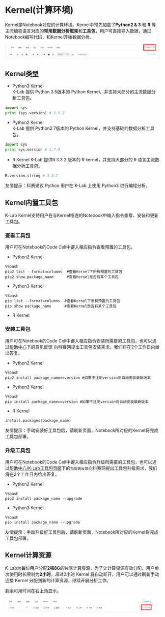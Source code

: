 # Kernel(计算环境)
Kernel是Notebook对应的计算环境。Kernel中预先加载了**Python2 & 3** 和 **R** 等主流编程语言对应的**常用数据分析框架**和**工具包**，用户可直接导入数据，通过Notebook编写代码，和Kernel开始数据分析。

![image description](image/kernel.png)
## Kernel类型
* Python3 Kernel   
K-Lab 提供 Python 3.5版本的 Python Kernel，并支持大部分的主流数据分析工具包。    
```Python
import sys
print (sys.version) # 3.5.2
```
* Python2 Kernel   
K-Lab 提供 Python2.7版本的 Python Kernel，并支持基础的数据分析工具包。    
```python
import sys
print sys.version # 2.7.9
```
* R Kernel 
K-Lab 提供R 3.3.2 版本的 R kernel，并支持大部分的 R 语言主流数据分析工具包。
```R
R.version.string # 3.3.2
```

友情提示：科赛建议 Python 用户在 K-Lab 上使用 Python3 进行编程分析。

## Kernel内置工具包
K-Lab Kernel支持用户在与Kernel相连的Notebook中输入指令查看、安装和更新工具包。 
### 查看工具包
用户可在Notebook的Code Cell中键入相应指令查看预置的工具包。
* Python2 Kernel    
```
%%bash
pip2 list --format=columns  #查看Kernel下所有预置的工具包
pip2 show package_name      #查看Kernel是否有某个工具包
```
* Python3 Kernel
```
%%bash
pip list --format=columns  #查看Kernel下所有预置的工具包
pip show package_name      #查看Kernel是否有某个工具包
```
* R Kernel

### 安装工具包
用户可在Notebook的Code Cell中键入相应指令安装所需要的工具包，也可以通过[帮助中心](https://www.kesci.com/apps/home/workspace/help)下的意见反馈`向科赛网提出工具包安装需求，我们将在2个工作日内给出答复。
* Python2 Kernel
```
%%bash
pip2 install package_name==version #如果不注明version则自动安装最新版本
```
* Python3 Kernel
```
%%bash
pip install package_name==version #如果不注明version则自动安装最新版本
```
* R Kernel
```
install.packages(package_name)
```

友情提示：手动安装好工具包后，请刷新页面，Notebook所对应的Kernel将完成工具包部署。

### 升级工具包
用户可在Notebook的Code Cell中键入相应指令升级所需要的工具包，也可以通过[帮助中心/K-Lab工具包页面](https://www.kesci.com/apps/home/workspace/help)下的`包安装反馈`向科赛网提出工具包升级需求，我们将在2个工作日内给出答复。
* Python2 Kernel
```
%%bash
pip2 install package_name --upgrade
```
* Python3 Kernel
```
%%bash
pip install package_name --upgrade
```
友情提示：手动升级好工具包后，请刷新页面，Notebook所对应的Kernel将完成工具包部署。

## Kernel计算资源
K-Lab为每位用户分配**2核8G**的独享计算资源，为了让计算资源有效分配，用户单次使用时长限制为**2小时**，超过2小时 Kernel 将自动断开，用户可以通过刷新手动连接 Kernel 分配到新的计算资源，继续开展分析工作。

剩余可用时间在右上角显示。

![image description](image/kernel-time.png)